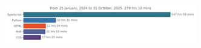 <img
  src="https://github.com/rondonbrij/rondonbrij/blob/main/images/stat.svg"
  alt="Rondonbrij WakaTime Activity"
/>




<!-- 
### Hi there 👋

**rondonbrij/rondonbrij** is a ✨ _special_ ✨ repository because its `README.md` (this file) appears on your GitHub profile.

Here are some ideas to get you started:

- 🔭 I’m currently working on ...
- 🌱 I’m currently learning ...
- 👯 I’m looking to collaborate on ...
- 🤔 I’m looking for help with ...
- 💬 Ask me about ...
- 📫 How to reach me: ...
- 😄 Pronouns: ...
- ⚡ Fun fact: ...x`
-->
